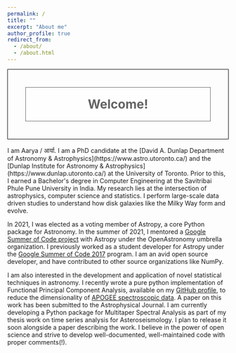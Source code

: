 ```yaml
---
permalink: /
title: ""
excerpt: "About me"
author_profile: true
redirect_from: 
  - /about/
  - /about.html
---
```


<style>
div.background {
  background: url(https://aaryapatil.github.io/images/stars.jpg) repeat;
  border: 1px solid black;
}

div.transbox {
  margin: 40px;
  background-color: #ffffff;
  border: 1px solid black;
  opacity: 0.6;
}

div.transbox p {
  margin: 5%;
  font-weight: bold;
  color: #000000;
}
</style>

<div class="background">
  <div class="transbox">
    <p style="color:black;font-size:28px;text-align:center;"> Welcome!
    </p>
  </div>
</div>
  

<br/>
I am Aarya / आर्या. I am a PhD candidate at the [David A. Dunlap Department of Astronomy & Astrophysics](https://www.astro.utoronto.ca/) and the [Dunlap Institute for Astronomy & Astrophysics](https://www.dunlap.utoronto.ca/) at the University of Toronto. Prior to this, I earned a Bachelor's degree in Computer Engineering at the Savitribai Phule Pune University in India. My research lies at the intersection of astrophysics, computer science and statistics. I perform large-scale data driven studies to understand how disk galaxies like the Milky Way form and evolve.

In 2021, I was elected as a voting member of Astropy, a core Python package for Astronomy. In the summer of 2021, I mentored a [Google Summer of Code project](https://summerofcode.withgoogle.com/projects/#5695079907328000) with Astropy under the OpenAstronomy umbrella organization. I previously worked as a student developer for Astropy under the [Google Summer of Code 2017](https://summerofcode.withgoogle.com/archive/2017/projects/4778482366152704/) program. I am an avid open source developer, and have contributed to other source organizations like NumPy.

I am also interested in the development and application of novel statistical techniques in astronomy. I recently wrote a pure python implementation of Functional Principal Component Analysis, available on my [GitHub profile](https://github.com/aaryapatil/specdims), to reduce the dimensionality of [APOGEE spectroscopic data](https://www.sdss.org/surveys/apogee-2/). A paper on this work has been submitted to the Astrophysical Journal. I am currently developing a Python package for Multitaper Spectral Analysis as part of my thesis work on time series analysis for Asteroseismology. I plan to release it soon alongside a paper describing the work. I believe in the power of open science and strive to develop well-documented, well-maintained code with proper comments(!).

